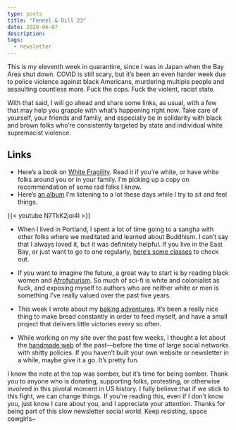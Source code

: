 ```yaml
---
type: posts
title: "Fennel & Dill 23"
date: 2020-06-07
description: 
tags:
  - newsletter
---
```


This is my eleventh week in quarantine, since I was in Japan when the Bay Area shut down. COVID is still scary, but it’s been an even harder week due to police violence against black Americans, murdering multiple people and assaulting countless more. Fuck the cops. Fuck the violent, racist state.

With that said, I will go ahead and share some links, as usual, with a few that may help you grapple with what’s happening right now. Take care of yourself, your friends and family, and especially be in solidarity with black and brown folks who’re consistently targeted by state and individual white supremacist violence. 

## Links 

- Here’s a book on [White Fragility](https://robindiangelo.com/publications/). Read it if you’re white, or have white folks around you or in your family. I’m picking up a copy on recommendation of some rad folks I know.
- Here’s [an album](https://harukanakamurapianoensemble.bandcamp.com/album/hikari) I’m listening to a lot these days while I try to sit and feel things.

{{< youtube N7TkK2joi4I >}}

- When I lived in Portland, I spent a lot of time going to a sangha with other folks where we meditated and learned about Buddhism. I can’t say that I always loved it, but it was definitely helpful. If you live in the East Bay, or just want to go to one regularly, [here’s some classes](https://eastbaymeditation.org/programs/zoom-links/) to check out.

- If you want to imagine the future, a great way to start is by reading black women and [Afrofuturism](https://www.yesmagazine.org/social-justice/2020/04/24/how-black-women-are-reshaping-afrofuturism/). So much of sci-fi is white and colonialist as fuck, and exposing myself to authors who are neither white or men is something I’ve really valued over the past five years.
- This week I wrote about my [baking adventures](https://www.brookshelley.com/posts/2020-06-01-adventures-in-baking/). It’s been a really nice thing to make bread constantly in order to feed myself, and have a small project that delivers little victories every so often.
- While working on my site over the past few weeks, I thought a lot about the [handmade web](http://luckysoap.com/statements/handmadeweb.html) of the past—before the time of large social networks with shitty policies. If you haven’t built your own website or newsletter in a while, maybe give it a go. It’s pretty fun.

I know the note at the top was somber, but it’s time for being somber. Thank you to anyone who is donating, supporting folks, protesting, or otherwise involved in this pivotal moment in US history. I fully believe that if we stick to this fight, we can change things. If you’re reading this, even if I don’t know you, just know I care about you, and I appreciate your attention. Thanks for being part of this slow newsletter social world. Keep resisting, space cowgirls~